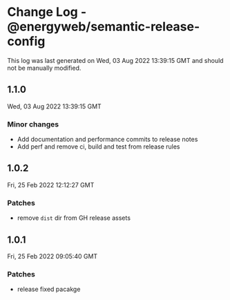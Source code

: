 # Change Log - @energyweb/semantic-release-config

This log was last generated on Wed, 03 Aug 2022 13:39:15 GMT and should not be manually modified.

## 1.1.0
Wed, 03 Aug 2022 13:39:15 GMT

### Minor changes

- Add documentation and performance commits to release notes
- Add perf and remove ci, build and test from release rules

## 1.0.2
Fri, 25 Feb 2022 12:12:27 GMT

### Patches

- remove `dist` dir from GH release assets

## 1.0.1
Fri, 25 Feb 2022 09:05:40 GMT

### Patches

- release fixed pacakge

